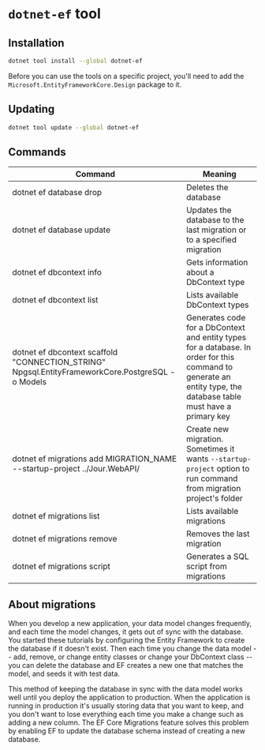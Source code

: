 # `dotnet-ef` tool

## Installation

```zsh
dotnet tool install --global dotnet-ef
```

Before you can use the tools on a specific project, you'll need to add the `Microsoft.EntityFrameworkCore.Design` package to it.

## Updating

```zsh
dotnet tool update --global dotnet-ef
```

## Commands

| Command                                                                                          | Meaning                                                                                                                                                          |
| ------------------------------------------------------------------------------------------------ | ---------------------------------------------------------------------------------------------------------------------------------------------------------------- |
| dotnet ef database drop                                                                          | Deletes the database                                                                                                                                             |
| dotnet ef database update                                                                        | Updates the database to the last migration or to a specified migration                                                                                           |
| dotnet ef dbcontext info                                                                         | Gets information about a DbContext type                                                                                                                          |
| dotnet ef dbcontext list                                                                         | Lists available DbContext types                                                                                                                                  |
| dotnet ef dbcontext scaffold "CONNECTION_STRING" Npgsql.EntityFrameworkCore.PostgreSQL -o Models | Generates code for a DbContext and entity types for a database. In order for this command to generate an entity type, the database table must have a primary key |
| dotnet ef migrations add MIGRATION_NAME --startup-project ../Jour.WebAPI/                        | Create new migration. Sometimes it wants `--startup-project` option to run command from migration project's folder                                               |
| dotnet ef migrations list                                                                        | Lists available migrations                                                                                                                                       |
| dotnet ef migrations remove                                                                      | Removes the last migration                                                                                                                                       |
| dotnet ef migrations script                                                                      | Generates a SQL script from migrations                                                                                                                           |

## About migrations

When you develop a new application, your data model changes frequently, and each time the model changes, it gets out of sync with the database. You started these tutorials by configuring the Entity Framework to create the database if it doesn't exist. Then each time you change the data model -- add, remove, or change entity classes or change your DbContext class -- you can delete the database and EF creates a new one that matches the model, and seeds it with test data.

This method of keeping the database in sync with the data model works well until you deploy the application to production. When the application is running in production it's usually storing data that you want to keep, and you don't want to lose everything each time you make a change such as adding a new column. The EF Core Migrations feature solves this problem by enabling EF to update the database schema instead of creating a new database.
